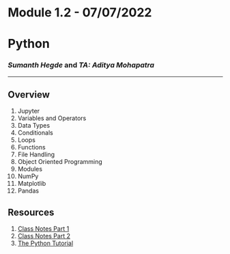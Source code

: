 # Module 1.2 - 07/07/2022

# Python

### _Sumanth Hegde_ and _TA: Aditya Mohapatra_

---

## Overview

1. Jupyter
2. Variables and Operators
3. Data Types
4. Conditionals
5. Loops
6. Functions
7. File Handling
8. Object Oriented Programming
9. Modules
10. NumPy
11. Matplotlib
12. Pandas

## Resources

1. [Class Notes Part 1](./python-01.ipynb)
2. [Class Notes Part 2](./python-02.ipynb)
3. [The Python Tutorial](https://docs.python.org/3/tutorial/index.html)
